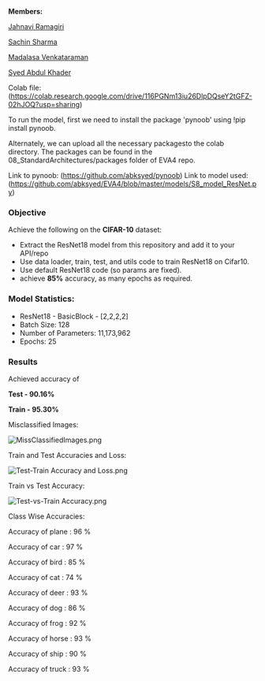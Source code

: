 **Members:**

[Jahnavi Ramagiri](https://canvas.instructure.com/courses/1804302/users/25685093)

[Sachin Sharma](https://canvas.instructure.com/courses/1804302/users/23724529)

[Madalasa Venkataraman](https://canvas.instructure.com/courses/1804302/users/25685106)

[Syed Abdul Khader](https://canvas.instructure.com/courses/1804302/users/25685109)

Colab file:(https://colab.research.google.com/drive/116PGNm13iu26DlpDQseY2tGFZ-02hJOQ?usp=sharing)

To run the model, first we need to install the package 'pynoob' using !pip install pynoob.

Alternately, we can upload all the necessary packagesto the colab directory. The packages can be found in the 08_StandardArchitectures/packages folder of EVA4 repo.

Link to pynoob: (https://github.com/abksyed/pynoob)
Link to model used: (https://github.com/abksyed/EVA4/blob/master/models/S8_model_ResNet.py)

### **Objective**

Achieve the following on the **CIFAR-10** dataset:

- Extract the ResNet18 model from this repository and add it to your API/repo
- Use data loader, train, test, and utils code to train ResNet18 on Cifar10.
- Use default ResNet18 code (so params are fixed).
- achieve **85%** accuracy, as many epochs as required.

### **Model Statistics:**

- ResNet18 - BasicBlock - [2,2,2,2]
- Batch Size: 128
- Number of Parameters: 11,173,962
- Epochs: 25

### **Results**

Achieved accuracy of

**Test - 90.16%**

**Train - 95.30%**

Misclassified Images:

![MissClassifiedImages.png](https://github.com/abksyed/EVA4/blob/master/08_StandardArchitectures/Images/MissClassify.png)

Train and Test Accuracies and Loss:

![Test-Train Accuracy and Loss.png](https://github.com/abksyed/EVA4/blob/master/08_StandardArchitectures/Images/LossandAcc.png)

Train vs Test Accuracy:

![Test-vs-Train Accuracy.png](https://github.com/abksyed/EVA4/blob/master/08_StandardArchitectures/Images/TestvTrainAcc.png)


Class Wise Accuracies:

Accuracy of plane : 96 %

Accuracy of   car : 97 %

Accuracy of  bird : 85 %

Accuracy of   cat : 74 %

Accuracy of  deer : 93 %

Accuracy of   dog : 86 %

Accuracy of  frog : 92 %

Accuracy of horse : 93 %

Accuracy of  ship : 90 %

Accuracy of truck : 93 %
